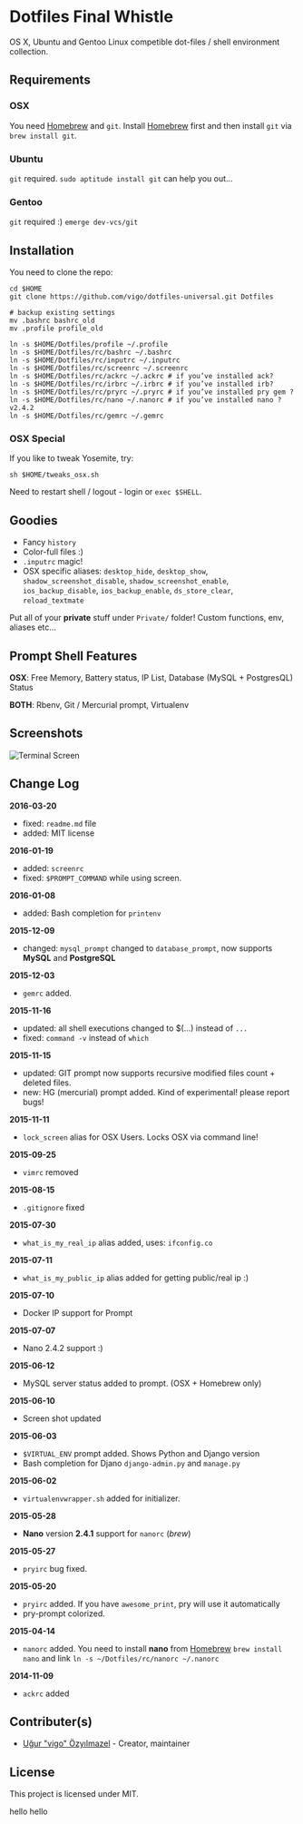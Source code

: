 # Dotfiles Final Whistle

OS X, Ubuntu and Gentoo Linux competible dot-files / shell environment
collection.

## Requirements

### OSX

You need [Homebrew][brew] and `git`. Install [Homebrew][brew] first and then
install `git` via `brew install git`.

### Ubuntu

`git` required. `sudo aptitude install git` can help you out...

### Gentoo

`git` required :) `emerge dev-vcs/git`

## Installation

You need to clone the repo:

    cd $HOME
    git clone https://github.com/vigo/dotfiles-universal.git Dotfiles
    
    # backup existing settings
    mv .bashrc bashrc_old
    mv .profile profile_old
    
    ln -s $HOME/Dotfiles/profile ~/.profile
    ln -s $HOME/Dotfiles/rc/bashrc ~/.bashrc
    ln -s $HOME/Dotfiles/rc/inputrc ~/.inputrc
    ln -s $HOME/Dotfiles/rc/screenrc ~/.screenrc
    ln -s $HOME/Dotfiles/rc/ackrc ~/.ackrc # if you’ve installed ack?
    ln -s $HOME/Dotfiles/rc/irbrc ~/.irbrc # if you’ve installed irb?
    ln -s $HOME/Dotfiles/rc/pryrc ~/.pryrc # if you’ve installed pry gem ?
    ln -s $HOME/Dotfiles/rc/nano ~/.nanorc # if you’ve installed nano ? v2.4.2
    ln -s $HOME/Dotfiles/rc/gemrc ~/.gemrc

### OSX Special

If you like to tweak Yosemite, try:

    sh $HOME/tweaks_osx.sh

Need to restart shell / logout - login or `exec $SHELL`.

## Goodies

* Fancy `history`
* Color-full files :)
* `.inputrc` magic!
* OSX specific aliases: `desktop_hide`, `desktop_show`, `shadow_screenshot_disable`,
`shadow_screenshot_enable`, `ios_backup_disable`, `ios_backup_enable`,
`ds_store_clear`, `reload_textmate`

Put all of your **private** stuff under `Private/` folder! Custom functions,
env, aliases etc...

## Prompt Shell Features

**OSX**: Free Memory, Battery status, IP List, Database (MySQL + PostgresQL) Status

**BOTH**: Rbenv, Git / Mercurial prompt, Virtualenv

## Screenshots

![Terminal Screen](http://i.imgur.com/kXegjAf.png)

## Change Log

**2016-03-20**

* fixed: `readme.md` file
* added: MIT license

**2016-01-19**

* added: `screenrc`
* fixed: `$PROMPT_COMMAND` while using screen.

**2016-01-08**

* added: Bash completion for `printenv`

**2015-12-09**

* changed: `mysql_prompt` changed to `database_prompt`, now supports **MySQL** and
**PostgreSQL**

**2015-12-03**

* `gemrc` added.

**2015-11-16**

* updated: all shell executions changed to $(...) instead of `...`
* fixed: `command -v` instead of `which`

**2015-11-15**

* updated: GIT prompt now supports recursive modified files count + deleted files.
* new: HG (mercurial) prompt added. Kind of experimental! please report bugs!

**2015-11-11**

* `lock_screen` alias for OSX Users. Locks OSX via command line!

**2015-09-25**

* `vimrc` removed

**2015-08-15**

* `.gitignore` fixed

**2015-07-30**

* `what_is_my_real_ip` alias added, uses: `ifconfig.co`

**2015-07-11**

* `what_is_my_public_ip` alias added for getting public/real ip :)

**2015-07-10**

* Docker IP support for Prompt

**2015-07-07**

* Nano 2.4.2 support :)

**2015-06-12**

* MySQL server status added to prompt. (OSX + Homebrew only)

**2015-06-10**

* Screen shot updated

**2015-06-03**

* `$VIRTUAL_ENV` prompt added. Shows Python and Django version
* Bash completion for Djano `django-admin.py` and `manage.py`

**2015-06-02**

* `virtualenvwrapper.sh` added for initializer.

**2015-05-28**

* **Nano** version **2.4.1** support for `nanorc` (*brew*)

**2015-05-27**

* `pryirc` bug fixed.

**2015-05-20**

* `pryirc` added. If you have `awesome_print`, pry will use it automatically 
* pry-prompt colorized.

**2015-04-14**

* `nanorc` added. You need to install **nano** from [Homebrew][01]
`brew install nano` and link `ln -s ~/Dotfiles/rc/nanorc ~/.nanorc`

**2014-11-09**

* `ackrc` added

## Contributer(s)

* [Uğur "vigo" Özyılmazel][01] - Creator, maintainer

## License

This project is licensed under MIT.


[01]: https://github.com/vigo
[brew]: http://brew.sh
hello
hello
